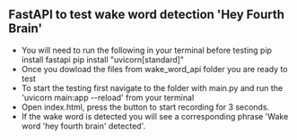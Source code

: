 ## FastAPI to test wake word detection 'Hey Fourth Brain'
* You will need to run the following in your terminal before testing
    pip install fastapi
    pip install "uvicorn[standard]"
* Once you dowload the files from wake_word_api folder you are ready to test
* To start the testing first navigate to the folder with main.py and run the 'uvicorn main:app --reload' from your terminal
* Open index.html, press the button to start recording for 3 seconds. 
* If the wake word is detected you will see a corresponding phrase 'Wake word 'hey fourth brain' detected'. 
